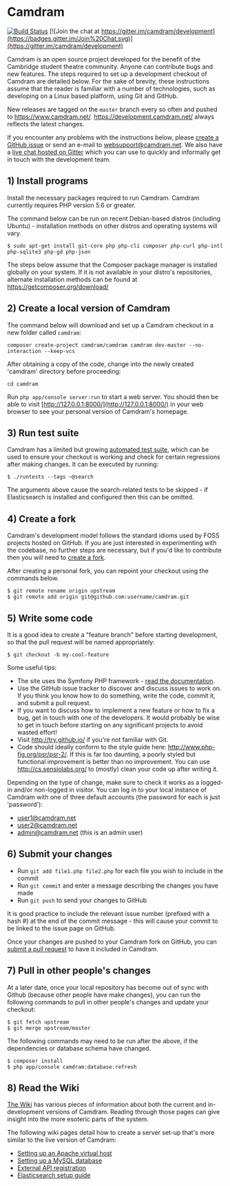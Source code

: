 # Camdram

[![Build Status](https://travis-ci.org/camdram/camdram.svg?branch=master)](https://travis-ci.org/camdram/camdram)
[![Join the chat at https://gitter.im/camdram/development](https://badges.gitter.im/Join%20Chat.svg)](https://gitter.im/camdram/development)

Camdram is an open source project developed for the benefit of the Cambridge student theatre community. Anyone can contribute bugs and new features. The steps required to set up a development checkout of Camdram are detailed below. For the sake of brevity, these instructions assume that the reader is familiar with a number of technologies, such as developing on a Linux based platform, using Git and GitHub.

New releases are tagged on the `master` branch every so often and pushed to https://www.camdram.net/. https://development.camdram.net/ always reflects the latest changes.

If you encounter any problems with the instructions below, please [create a GitHub issue]( https://github.com/camdram/camdram/issues/new) or send an e-mail to websupport@camdram.net. We also have a [live chat hosted on Gitter](https://gitter.im/camdram/development) which you can use to quickly and informally get in touch with the development team.

## 1) Install programs

Install the necessary packages required to run Camdram. Camdram currently requires PHP version 5.6 or greater.

The command below can be run on recent Debian-based distros (including Ubuntu) - installation methods on other distros and operating systems will vary.

    $ sudo apt-get install git-core php php-cli composer php-curl php-intl php-sqlite3 php-gd php-json

The steps below assume that the Composer package manager is installed globally on your system. If it is not available in your distro's repositories, alternate installation methods can be found at https://getcomposer.org/download/

## 2) Create a local version of Camdram

The command below will download and set up a Camdram checkout in a new folder called `camdram`:

    composer create-project camdram/camdram camdram dev-master --no-interaction --keep-vcs

After obtaining a copy of the code, change into the newly created 'camdram' directory before proceeding:

    cd camdram

Run `php app/console server:run` to start a web server. You should then be able to visit [http://127.0.0.1:8000/](http://127.0.0.1:8000/) in your web browser to see your personal version of Camdram's homepage.

## 3) Run test suite

Camdram has a limited but growing [automated test suite](https://github.com/camdram/camdram/wiki/Running-and-creating-tests), which can be used to ensure your checkout is working and check for certain regressions after making changes. It can be executed by running:

    $ ./runtests --tags ~@search

The arguments above cause the search-related tests to be skipped - if Elasticsearch is installed and configured then this can be omitted.

## 4) Create a fork

Camdram's development model follows the standard idioms used by FOSS projects hosted on GitHub. If you are just interested in experimenting with the codebase, no further steps are necessary, but if you'd like to contribute then you will need to [create a fork](https://help.github.com/articles/fork-a-repo).

After creating a personal fork, you can repoint your checkout using the commands below.

    $ git remote rename origin upstream
    $ git remote add origin git@github.com:username/camdram.git

## 5) Write some code

It is a good idea to create a "feature branch" before starting development, so that the pull request will be named appropriately:

    $ git checkout -b my-cool-feature

Some useful tips:
 * The site uses the Symfony PHP framework - [read the documentation](http://symfony.com/doc/2.8/index.html).
 * Use the GitHub issue tracker to discover and discuss issues to work on. If you think you know how to do something, write the code, commit it, and
   submit a pull request.
 * If you want to discuss how to implement a new feature or how to fix a bug, get in touch with one of the developers. It would probably be wise to get in
   touch before starting on any significant projects to avoid wasted effort!
 * Visit http://try.github.io/ if you're not familiar with Git.
 * Code should ideally conform to the style guide here: http://www.php-fig.org/psr/psr-2/. If this is far too daunting, a poorly styled but functional improvement is better than no improvement. You can use http://cs.sensiolabs.org/ to (mostly) clean your code up after writing it.

Depending on the type of change, make sure to check it works as a logged-in and/or non-logged in visitor. You can log in to your local instance of Camdram with one of three default accounts (the password for each is just 'password'):
 * user1@camdram.net
 * user2@camdram.net
 * admin@camdram.net (this is an admin user) 

## 6) Submit your changes

 * Run `git add file1.php file2.php` for each file you wish to include in the commit
 * Run `git commit` and enter a message describing the changes you have made
 * Run `git push` to send your changes to GitHub

It is good practice to include the relevant issue number (prefixed with a hash #) at the end of the commit message - this will cause your commit to be linked to the issue page on GitHub.

Once your changes are pushed to your Camdram fork on GitHub, you can [submit a pull request](https://help.github.com/articles/creating-a-pull-request/) to have it included in Camdram.

## 7) Pull in other people's changes

At a later date, once your local repository has become out of sync with Github (because other people have make changes), you can run the following commands to pull in other people's changes and update your checkout:

    $ git fetch upstream
    $ git merge upstream/master

The following commands may need to be run after the above, if the dependencies or database schema have changed.

    $ composer install
    $ php app/console camdram:database:refresh

## 8) Read the Wiki

[The Wiki](http://github.com/camdram/camdram/wiki) has various pieces of information about both the current and in-development
versions of Camdram. Reading through those pages can give insight into the more esoteric
parts of the system.

The following wiki pages detail how to create a server set-up that's more similar to the live version of Camdram:

 * [Setting up an Apache virtual host](https://github.com/camdram/camdram/wiki/Setting-up-an-Apache-virtual-host)
 * [Setting up a MySQL database](https://github.com/camdram/camdram/wiki/Setting-up-a-MySQL-database)
 * [External API registration](https://github.com/camdram/camdram/wiki/API-registration)
 * [Elasticsearch setup guide](https://github.com/camdram/camdram/wiki/Elasticsearch-setup-guide)

